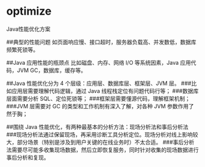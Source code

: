 # optimize
Java性能优化方案

##典型的性能问题
如页面响应慢、接口超时，服务器负载高、并发数低，数据库频繁死锁等。

##Java 应用性能的瓶颈点
比如磁盘、内存、网络 I/O 等系统因素，Java 应用代码，JVM GC，数据库，缓存等。

##Java 性能优化分为 4 个层级：应用层、数据库层、框架层、JVM 层。
###比如应用层需要理解代码逻辑，通过 Java 线程栈定位有问题代码行等；
###数据库层面需要分析 SQL、定位死锁等；
###框架层需要懂源代码，理解框架机制；
###JVM 层需要对 GC 的类型和工作机制有深入了解，对各种 JVM 参数作用了然于胸；

##围绕 Java 性能优化，有两种最基本的分析方法：现场分析法和事后分析法
###现场分析法通过保留现场，再采用诊断工具分析定位。现场分析对线上影响较大，部分场景（特别是涉及到用户关键的在线业务时）不太合适。
###事后分析法需要尽可能多收集现场数据，然后立即恢复服务，同时针对收集的现场数据进行事后分析和复现。

